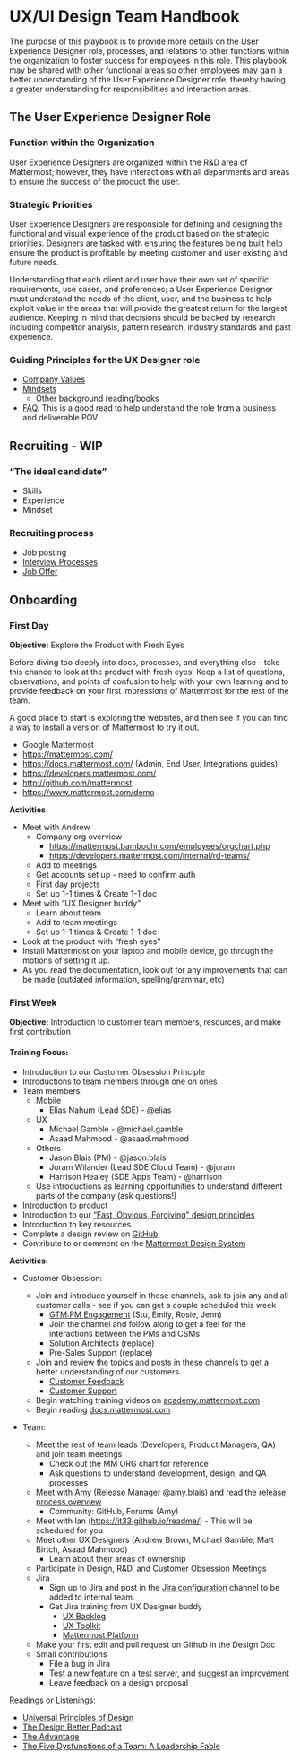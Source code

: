 # UX/UI Design Team Handbook

The purpose of this playbook is to provide more details on the User Experience Designer role, processes, and relations to other functions within the organization to foster success for employees in this role. This playbook may be shared with other functional areas so other employees may gain a better understanding of the User Experience Designer role, thereby having a greater understanding for responsibilities and interaction areas.

## The User Experience Designer Role

### Function within the Organization

User Experience Designers are organized within the R&D area of Mattermost; however, they have interactions with all departments and areas to ensure the success of the product the user.

### Strategic Priorities
User Experience Designers are responsible for defining and designing the functional and visual experience of the product based on the strategic priorities. Designers are tasked with ensuring the features being built help ensure the product is profitable by meeting customer and user existing and future needs.

Understanding that each client and user have their own set of specific requirements, use cases, and preferences; a User Experience Designer must understand the needs of the client, user, and the business to help exploit value in the areas that will provide the greatest return for the largest audience. Keeping in mind that decisions should be backed by research including competitor analysis, pattern research, industry standards and past experience.

### Guiding Principles for the UX Designer role

* [Company Values](https://handbook.mattermost.com/company/about-mattermost#mission)
* [Mindsets](https://handbook.mattermost.com/company/about-mattermost/mindsets)
  * Other background reading/books
* [FAQ](https://handbook.mattermost.com/operations/research-and-development/product/product-management-team-handbook#frequently-asked-questions-faq). This is a good read to help understand the role from a business and deliverable POV

## Recruiting - WIP

### “The ideal candidate”

* Skills
* Experience
* Mindset

### Recruiting process

* Job posting
* [Interview Processes](https://docs.google.com/document/d/1Zi57YrS1eje23vriOCyqDHpFeGk3Xev7Ty_6Numx5Nc/edit)
* [Job Offer](https://handbook.mattermost.com/contributors/join-us/staff-recruiting#offer-approval-process)

## Onboarding

### First Day

**Objective:** Explore the Product with Fresh Eyes

Before diving too deeply into docs, processes, and everything else - take this chance to look at the product with fresh eyes! Keep a list of questions, observations, and points of confusion to help with your own learning and to provide feedback on your first impressions of Mattermost for the rest of the team. 

A good place to start is exploring the websites, and then see if you can find a way to install a version of Mattermost to try it out. 

* Google Mattermost
* https://mattermost.com/ 
* https://docs.mattermost.com/ (Admin, End User, Integrations guides) 
* https://developers.mattermost.com/ 
* http://github.com/mattermost 
* https://www.mattermost.com/demo  

**Activities**

* Meet with Andrew
  * Company org overview
    * https://mattermost.bamboohr.com/employees/orgchart.php 
    * https://developers.mattermost.com/internal/rd-teams/
  * Add to meetings 
  * Get accounts set up - need to confirm auth
  * First day projects
  * Set up 1-1 times & Create 1-1 doc
* Meet with “UX Designer buddy” 
  * Learn about team 
  * Add to team meetings
  * Set up 1-1 times & Create 1-1 doc 
* Look at the product with “fresh eyes”
* Install Mattermost on your laptop and mobile device, go through the motions of setting it up. 
* As you read the documentation, look out for any improvements that can be made (outdated information, spelling/grammar, etc) 

### First Week

**Objective:** Introduction to customer team members, resources, and make first contribution 

#### Training Focus:

* Introduction to our Customer Obsession Principle
* Introductions to team members through one on ones
* Team members:
  * Mobile
    * Elias Nahum (Lead SDE) - @elias
  * UX
    * Michael Gamble - @michael.gamble
    * Asaad Mahmood - @asaad.mahmood
  * Others
    * Jason Blais (PM) - @jason.blais
    * Joram Wilander (Lead SDE Cloud Team) - @joram
    * Harrison Healey (SDE Apps Team) - @harrison
  * Use introductions as learning opportunities to understand different parts of the company (ask questions!) 
* Introduction to product
* Introduction to our [“Fast, Obvious, Forgiving” design principles](https://docs.mattermost.com/developer/fx-guidelines.html#fast-obvious-forgiving)
* Introduction to key resources
* Complete a design review on [GitHub](https://github.com/mattermost)
* Contribute to or comment on the [Mattermost Design System](https://www.figma.com/file/wMJsYg80f6GVjYi3FHuoBj/Mattermost-Design-Guide?node-id=277%3A0)

**Activities:**

* Customer Obsession: 
  * Join and introduce yourself in these channels, ask to join any and all customer calls - see if you can get a couple scheduled this week 
    * [GTM:PM Engagement](https://community.mattermost.com/private-core/channels/csmpm-engagement) (Stu, Emily, Rosie, Jenn)
     * Join the channel and follow along to get a feel for the interactions between the PMs and CSMs
    * Solution Architects (replace)
    * Pre-Sales Support (replace)
  * Join and review the topics and posts in these channels to get a better understanding of our customers 
    * [Customer Feedback](https://community.mattermost.com/private-core/channels/customer-feedback)
    * [Customer Support](https://community.mattermost.com/private-core/channels/community)
  * Begin watching training videos on [academy.mattermost.com](https://academy.mattermost.com)
  * Begin reading [docs.mattermost.com](https://docs.mattermost.com)

* Team:
  * Meet the rest of team leads (Developers, Product Managers, QA) and join team meetings
    * Check out the MM ORG chart for reference 
    * Ask questions to understand development, design, and QA processes 
  * Meet with Amy (Release Manager @amy.blais) and read the [release process overview](https://handbook.mattermost.com/operations/research-and-development/product/release-process/release-overview)
    * Community: GitHub, Forums (Amy)
  * Meet with Ian (https://it33.github.io/readme/) - This will be scheduled for you 
  * Meet other UX Designers (Andrew Brown, Michael Gamble, Matt Birtch, Asaad Mahmood)
    * Learn about their areas of ownership 
  * Participate in Design, R&D, and Customer Obsession Meetings
  * Jira
    * Sign up to Jira and post in the [Jira configuration](https://handbook.mattermost.com/operations/research-and-development/product/release-process/release-overview) channel to be added to internal team
    * Get Jira training from UX Designer buddy 
      * [UX Backlog](https://mattermost.atlassian.net/secure/RapidBoard.jspa?rapidView=15&view=planning.nodetail)
      * [UX Toolkit](https://mattermost.atlassian.net/browse/MM-17269)
      * [Mattermost Platform](https://mattermost.atlassian.net/projects/MM/issues/MM-10977?filter=allopenissues)
  * Make your first edit and pull request on Github in the Design Doc
  * Small contributions
    * File a bug in Jira
    * Test a new feature on a test server, and suggest an improvement
    * Leave feedback on a design proposal

Readings or Listenings:
* [Universal Principles of Design](https://arc345ergofactors.files.wordpress.com/2016/03/william-lidwell-kritina-holden-jill-butler-universal-principles-of-design-rockport-publishers-2003.pdf)
* [The Design Better Podcast](https://www.designbetter.co/podcast)
* [The Advantage](https://drive.google.com/file/d/1zOV4nqVPxRHsQrxcqQwkGq2hCvB2CKJU/view)
* [The Five Dysfunctions of a Team: A Leadership Fable](https://drive.google.com/file/d/1yvLMW5tHGoTTjrq5VY17SCoeQoNXn9jA/view?usp=sharing)
